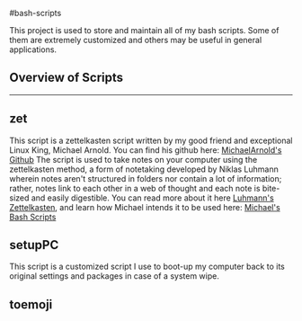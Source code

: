#bash-scripts

This project is used to store and maintain all of my bash scripts. Some of them are extremely customized and others may be useful in general applications.

## Overview of Scripts

---
## zet
This script is a zettelkasten script written by my good friend and exceptional Linux King, Michael Arnold. You can find his github here: [MichaelArnold's Github](https://github.com/michaelarn0ld/michaelarn0ld)
The script is used to take notes on your computer using the zettelkasten method, a form of notetaking developed by Niklas Luhmann wherein notes aren't structured in folders nor contain a lot of information; rather, notes link to each other in a web of thought and each note is bite-sized and easily digestible. You can read more about it here [Luhmann's Zettelkasten](https://zettelkasten.de/introduction/), and learn how Michael intends it to be used here: [Michael's Bash Scripts](https://gitlab.com/michaelarn0ld/bash-scripts-macos)

## setupPC
This script is a customized script I use to boot-up my computer back to its original settings and packages in case of a system wipe.

## toemoji

